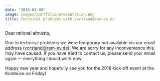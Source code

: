 ```yaml
---
date: "2018-01-09"
image: images/portfolio/presentation.png
title: Technical problems with vorstand@ram-ev.de
---
```


Dear rational altruists,

Due to technical problems we were temporary not available via our email address (vorstand@ram-ev.de). We are sorry for any inconvenience this may have caused.
If you have tried to contact us, please send your email again — everything should work now.

Happy new year and hopefully see you for the 2018 kick-off event at the Kombüse on Friday!




